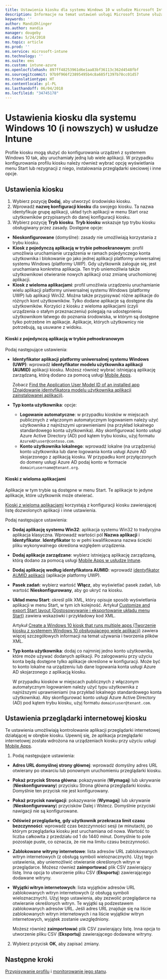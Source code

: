 ```yaml
---
title: Ustawienia kiosku dla systemu Windows 10 w usłudze Microsoft Intune — Azure | Microsoft Docs
description: Informacje na temat ustawień usługi Microsoft Intune służących do kontrolowania ustawień i funkcjonalności na urządzeniach z systemem Windows 10.
keywords: ''
author: MandiOhlinger
ms.author: mandia
manager: dougeby
ms.date: 5/24/2018
ms.topic: article
ms.prod: ''
ms.service: microsoft-intune
ms.technology: ''
ms.suite: ems
ms.custom: intune-azure
ms.openlocfilehash: 897ff48253961d6e1aa83bf36113c362d4548fbf
ms.sourcegitcommit: 97b9f966f23895495b4c8a685f1397b78cc01d57
ms.translationtype: HT
ms.contentlocale: pl-PL
ms.lasthandoff: 06/04/2018
ms.locfileid: "34745178"
---
```

# <a name="kiosk-settings-for-windows-10-and-later-in-intune"></a>Ustawienia kiosku dla systemu Windows 10 (i nowszych) w usłudze Intune

Profile kiosku mogą służyć do konfigurowania urządzeń z systemem Windows 10 tak, aby uruchamiały jedną lub wiele aplikacji. W przypadku konfigurowania profilu kiosku należy również wybrać opcję wyświetlania menu Start lub rezygnacji z niego, instalowania przeglądarki sieciowej i inne opcje.

## <a name="kiosk-settings"></a>Ustawienia kiosku

1. Wybierz pozycję **Dodaj**, aby utworzyć środowisko kiosku.
2. Wprowadź **nazwę konfiguracji kiosku** dla swojego kiosku. Ta nazwa identyfikuje grupę aplikacji, układ tych aplikacji w menu Start oraz użytkowników przypisanych do danej konfiguracji kiosku.
3. Wybierz pozycję **Tryb kiosku**. **Tryb kiosku** wskazuje typ trybu kiosku obsługiwany przez zasady. Dostępne opcje:

  - **Nieskonfigurowane** (domyślne): zasady nie umożliwiają korzystania z trybu kiosku.
  - **Kiosk z pojedynczą aplikacją w trybie pełnoekranowym**: profil umożliwia uruchamianie urządzenia w ramach pojedynczego konta użytkownika i blokowanie go jako jednej aplikacji platformy uniwersalnej systemu Windows (platformy UWP). Gdy użytkownik zaloguje się, jest uruchamiana konkretna aplikacja. Ten tryb uniemożliwia także użytkownikowi otwieranie nowych aplikacji oraz zmianę uruchomionej aplikacji.
  - **Kiosk z wieloma aplikacjami**: profil umożliwia urządzeniu uruchamianie wielu aplikacji platformy uniwersalnej systemu Windows (platformy UWP) lub aplikacji Win32. Można także przypisywać różne aplikacje do różnych kont użytkowników. Tylko dodane aplikacje są dostępne dla użytkowników. Korzyści z kiosku z wieloma aplikacjami (czyli urządzenia o stałym przeznaczeniu) polegają na udostępnieniu użytkownikom łatwego do poznania środowiska, w którym są dostępne tylko potrzebne im aplikacje. Aplikacje, których użytkownicy nie potrzebują, są usuwane z widoku.

#### <a name="single-full-screen-app-kiosks"></a>Kioski z pojedynczą aplikacją w trybie pełnoekranowym
Podaj następujące ustawienia:

- **Identyfikator aplikacji platformy uniwersalnej systemu Windows (UWP)**: wprowadź **identyfikator modelu użytkownika aplikacji (AUMID)** aplikacji kiosku. Możesz również wybrać istniejącą aplikację zarządzaną, którą dodano za pomocą usługi [Mobile Apps](apps-add.md).

    Zobacz [Find the Application User Model ID of an installed app (Znajdowanie identyfikatora modelu użytkownika aplikacji zainstalowanej aplikacji)](https://docs.microsoft.com/windows-hardware/customize/enterprise/find-the-application-user-model-id-of-an-installed-app).

- **Typ konta użytkownika**: opcje:

  - **Logowanie automatyczne**: w przypadku kiosków w miejscach publicznych z włączonym automatycznym logowaniem należy użyć użytkownika z najniższymi uprawnieniami (na przykład lokalnego standardowego konta użytkownika). Aby skonfigurować konto usługi Azure Active Directory (AD) pod kątem trybu kiosku, użyj formatu `AzureAD\user@contoso.com`.
  - **Konto użytkownika lokalnego**: wprowadź lokalne (na urządzeniu) konto użytkownika lub dane logowania konta usługi Azure AD skojarzonego z aplikacją kiosku. W przypadku kont przyłączonych do domeny usługi Azure AD podaj konto w formacie `domain\username@tenant.org`.

#### <a name="multi-app-kiosks"></a>Kioski z wieloma aplikacjami
Aplikacje w tym trybie są dostępne w menu Start. Te aplikacje to jedyne aplikacje, które użytkownik może otwierać. 

[Kioski z wieloma aplikacjami](https://docs.microsoft.com/windows/configuration/lock-down-windows-10-to-specific-apps#configure-a-kiosk-in-microsoft-intune) korzystają z konfiguracji kiosku zawierającej listę dozwolonych aplikacji i inne ustawienia.

Podaj następujące ustawienia:

- **Dodaj aplikację systemu Win32**: aplikacja systemu Win32 to tradycyjna aplikacja klasyczna. Wprowadź wartości pól **Nazwa aplikacji** i **Identyfikator**. **Identyfikator** to w pełni kwalifikowana nazwa ścieżki pliku wykonywalnego określona względem urządzenia.
- **Dodaj aplikacje zarządzane**: wybierz istniejącą aplikację zarządzaną, którą dodano za pomocą usługi [Mobile Apps w usłudze Intune](apps-add.md).
- **Dodaj aplikację według identyfikatora AUMID**: wprowadź [identyfikator AUMID aplikacji](https://docs.microsoft.com/windows-hardware/customize/enterprise/find-the-application-user-model-id-of-an-installed-app) (aplikacje platformy UWP).
- **Pasek zadań**: wybierz wartość **Włącz**, aby wyświetlać pasek zadań, lub wartość **Nieskonfigurowany**, aby go ukryć na kiosku.
- **Układ menu Start**: określ plik XML, który opisuje sposób wyświetlania aplikacji w menu Start, w tym ich kolejność. Artykuł [Customize and export Start layout (Dostosowywanie i eksportowanie układu menu Start)](https://docs.microsoft.com/windows/configuration/customize-and-export-start-layout) zawiera wskazówki i przykładowy kod XML.

  Artykuł [Create a Windows 10 kiosk that runs multiple apps (Tworzenie kiosku z systemem Windows 10 obsługującego wiele aplikacji)](https://docs.microsoft.com/windows/configuration/lock-down-windows-10-to-specific-apps#create-xml-file) zawiera więcej szczegółowych informacji na temat używania i tworzenia plików XML.

- **Typ konta użytkownika**: dodaj co najmniej jedno konto użytkownika, które może używać dodanych aplikacji. Po zalogowaniu przy użyciu konta będą dostępne tylko aplikacje określone w konfiguracji. Może być to konto lokalne na urządzeniu lub dane logowania konta usługi Azure AD skojarzonego z aplikacją kiosku.

    W przypadku kiosków w miejscach publicznych z włączonym automatycznym logowaniem należy użyć typu użytkownika z najniższymi uprawnieniami (na przykład lokalnego standardowego konta użytkownika). Aby skonfigurować konto usługi Azure Active Directory (AD) pod kątem trybu kiosku, użyj formatu `domain\user@tenant.com`.

## <a name="kiosk-web-browser-settings"></a>Ustawienia przeglądarki internetowej kiosku

Te ustawienia umożliwiają kontrolowanie aplikacji przeglądarki internetowej działającej w obrębie kiosku. Upewnij się, że aplikacja przeglądarki internetowej została wdrożona na urządzeniach kiosku przy użyciu usługi [Mobile Apps](apps-add.md).

1. Podaj następujące ustawienia:

  - **Adres URL domyślnej strony głównej**: wprowadź domyślny adres URL otwierany po otwarciu lub ponownym uruchomieniu przeglądarki kiosku.

  - **Pokaż przycisk Strona główna**: pokazywanie (**Wymagaj**) lub ukrywanie (**Nieskonfigurowany**) przycisku Strona główna przeglądarki kiosku. Domyślnie ten przycisk nie jest konfigurowany.

  - **Pokaż przycisk nawigacji**: pokazywanie (**Wymagaj**) lub ukrywanie (**Nieskonfigurowany**) przycisków Dalej i Wstecz. Domyślnie przyciski nawigacji nie są konfigurowane.

  - **Odśwież przeglądarkę, gdy użytkownik przekracza limit czasu bezczynności**: wprowadź czas bezczynności sesji (w minutach), po którym przeglądarka kiosku jest uruchamiana od nowa. Wartość to liczba całkowita z przedziału od 1 do 1440 minut. Domyślnie to pole pozostaje puste, co oznacza, że nie ma limitu czasu bezczynności.

  - **Zablokowane witryny internetowe**: lista adresów URL zablokowanych witryn internetowych (z obsługą symboli wieloznacznych). Użyj tego ustawienia, aby uniemożliwić otwieranie określonych witryn w przeglądarce. Możesz również **zaimportować** plik CSV zawierający listę. Inna opcja to utworzenie pliku CSV (**Eksportuj**) zawierającego dodawane witryny.

  - **Wyjątki witryn internetowych**: lista wyjątków adresów URL zablokowanych witryn internetowych (z obsługą symboli wieloznacznych). Użyj tego ustawienia, aby zezwolić przeglądarce na otwieranie określonych witryn. Te wyjątki są podzestawem zablokowanych adresów URL. Jeśli adres URL znajduje się na liście zablokowanych witryn internetowych i na liście wyjątków witryn internetowych, wyjątek zostanie uwzględniony.

    Możesz również **zaimportować** plik CSV zawierający listę. Inna opcja to utworzenie pliku CSV (**Eksportuj**) zawierającego dodawane witryny.

2. Wybierz przycisk **OK**, aby zapisać zmiany.

## <a name="next-steps"></a>Następne kroki
[Przypisywanie profilu](device-profile-assign.md) i [monitorowanie jego stanu](device-profile-monitor.md).